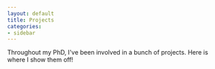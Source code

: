 ```yaml
---
layout: default
title: Projects
categories:
- sidebar
---
```


Throughout my PhD, I've been involved in a bunch of projects. Here is where I show them off!